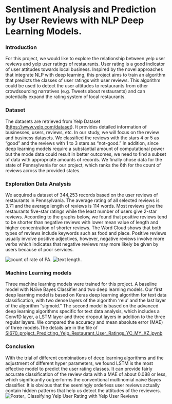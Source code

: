 # Sentiment Analysis and Prediction by User Reviews with NLP Deep Learning Models.  

### Introduction
For this project, we would like to explore the relationship between yelp user reviews and yelp user ratings of restaurants. User rating is a good indicator of user attitudes towards local business. Inspired by the novel approaches that integrate NLP with deep learning, this project aims to train an algorithm that predicts the classes of user ratings with user reviews. This algorithm could be used to detect the user attitudes to restaurants from other crowdsourcing narratives (e.g. Tweets about restaurants) and can potentially expand the rating system of local restaurants.  

### Dataset
The datasets are retrieved from Yelp Dataset (https://www.yelp.com/dataset). It provides detailed information of businesses, users, reviews, etc. In our study, we will focus on the review and business datasets. We classified the reviews with the stars 4 or 5 as “good” and the reviews with 1 to 3 stars as “not-good.” In addition, since deep learning models require a substantial amount of computational power but the mode data could result in better outcomes, we need to find a subset of data with appropriate amounts of records. We finally chose data for the state of Pennsylvania for our project, which ranks the 6th for the count of reviews across the provided states.

### Exploration Data Analysis
We acquired a dataset of 344,253 records based on the user reviews of restaurants in Pennsylvania. The average rating of all selected reviews is 3.71 and the average length of reviews is 114 words. Most reviews give the restaurants five-star ratings while the least number of users give 2-star reviews. According to the graphs below, we found that positive reviews tend to be shorter than negative reviews with lower mean value of length and higher concentration of shorter reviews.
The Word Cloud shows that both types of reviews include keywords such as food and place. Positive reviews usually involve positive adjectives, however, negative reviews involve more verbs which indicates that negative reviews may more likely be given by users because of poor services.  

![count of rate of PA](https://github.com/sarahzhao21/SI-670-Maching-Learning-Project/blob/e3cca87bbed16b7294f06985631700e54c09f3a0/image/count%20of%20rate%20of%20PA.png). ![text length](https://github.com/sarahzhao21/SI-670-Maching-Learning-Project/blob/e3cca87bbed16b7294f06985631700e54c09f3a0/image/text%20length.png).  


### Machine Learning models
Three machine learning models were trained for this project. A baseline model with Naïve Bayes Classifier and two deep learning models. Our first deep learning model is based on Keras deep learning algorithm for text data classification, with two dense layers of the algorithm ‘relu’ and the last layer of the algorithm “sigmoid.” The second model is based on the advanced deep learning algorithms specific for text data analysis, which includes a Conv1D layer, a LSTM layer and three dropout layers in addition to the three regular layers.  We compared the accuracy and mean absolute error (MAE) of three models.The details are in the file of [SI670_project_Predicting_Yelp_Restaurant_User_Ratings_YC_MY_XZ.ipynb](https://github.com/sarahzhao21/SI-670-Maching-Learning-Project/blob/e3cca87bbed16b7294f06985631700e54c09f3a0/SI670_project_Predicting_Yelp_Restaurant_User_Ratings_YC_MY_XZ.ipynb) 

### Conclusion
With the trial of different combinations of deep learning algorithms and the adjustment of different hyper parameters, we found LSTM is the most effective model to predict the user rating classes. It can provide fairly accurate classification of the review data with a MAE of about 0.088 or less, which significantly outperforms the conventional multinomial naive Bayes classifier. It is obvious that the seemingly orderless user reviews actually contain hidden patterns that help us detect the attitudes of the reviewers.
![Poster_ Classifying Yelp User Rating with Yelp User Reviews](https://user-images.githubusercontent.com/54957469/119426199-c50e3d00-bcd6-11eb-9fce-ac7690411a9a.jpg)
